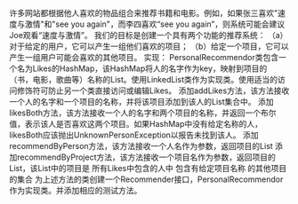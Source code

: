 许多网站都根据他人喜欢的物品组合来推荐书籍和电影。例如，如果张三喜欢"速度与激情"和"see you again"，而李四喜欢“see you again”，则系统可能会建议Joe观看“速度与激情”。
我们的目标是创建一个具有两个功能的推荐系统：
（a）对于给定的用户，它可以产生一组他们喜欢的项目；
（b）给定一个项目，它可以产生一组用户可能会喜欢的其他项目。 
实现：
PersonalRecommendor类包含一个名为Likes的HashMap，该HashMap将人的名字作为key，映射到项目的（书，电影，歌曲等）名称的List。使用LinkedList类作为实现类。使用适当的访问修饰符可防止另一个类直接访问或编辑Likes。
添加addLikes方法，该方法接收一个人的名字和一个项目的名称，并将该项目添加到该人的List集合中。
添加likesBoth方法，该方法接收一个人的名字和两个项目的名称，并返回一个布尔值，表示该人是否喜欢这两个项目。如果HashMap中没有给定名称的人，likesBoth应该抛出UnknownPersonException以报告未找到该人。
添加recommendByPerson方法，该方法接收一个人名作为参数，返回项目的List
添加recommendByProject方法，该方法接收一个项目名作为参数，返回项目的List，该List中的项目是 所有Likes中包含的人中 包含有给定项目名称 的其他项目的集合
为上述方法的类创建一个Recommender接口，PersonalRecommendor作为实现类。并添加相应的测试方法。